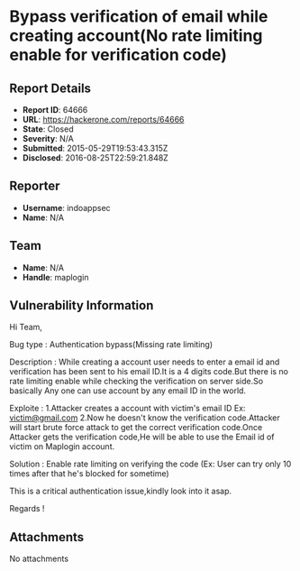 # Bypass verification of email while creating account(No rate limiting enable for verification code)

## Report Details
- **Report ID**: 64666
- **URL**: https://hackerone.com/reports/64666
- **State**: Closed
- **Severity**: N/A
- **Submitted**: 2015-05-29T19:53:43.315Z
- **Disclosed**: 2016-08-25T22:59:21.848Z

## Reporter
- **Username**: indoappsec
- **Name**: N/A

## Team
- **Name**: N/A
- **Handle**: maplogin

## Vulnerability Information
Hi Team,

Bug type : Authentication bypass(Missing rate limiting)

Description : While creating a account user needs to enter a email id and verification has been sent to his email ID.It is a 4 digits code.But there is no rate limiting enable while checking the verification on server side.So basically Any one can use account by any email ID in the world.

Exploite : 
1.Attacker creates a account with victim's email ID Ex: victim@gmail.com
2.Now he doesn't know the verification code.Attacker will start brute force attack to get the correct verification code.Once Attacker gets the verification code,He will be able to use the Email id of victim on Maplogin account.


Solution : Enable rate limiting on verifying the code (Ex: User can try only 10 times after that he's blocked for sometime)

This is a critical authentication issue,kindly look into it asap.

Regards !

## Attachments
No attachments
